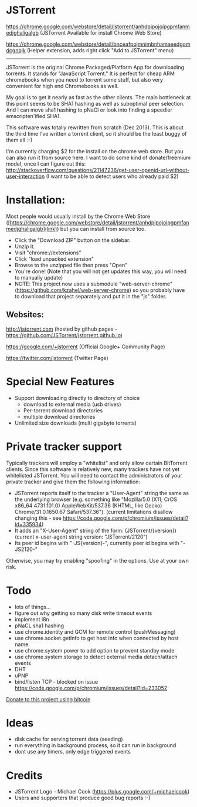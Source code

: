 JSTorrent
=========

https://chrome.google.com/webstore/detail/jstorrent/anhdpjpojoipgpmfanmedjghaligalgb (JSTorrent Available for install Chrome Web Store)

https://chrome.google.com/webstore/detail/bnceafpojmnimbnhamaeedgomdcgnbjk (Helper extension, adds right click "Add to JSTorrent" menu)

---

JSTorrent is the original Chrome Packaged/Platform App for downloading
torrents. It stands for "JavaScript Torrent." It is perfect for cheap
ARM chromebooks when you need to torrent some stuff, but also very
convenient for high end Chromebooks as well.

My goal is to get it nearly as fast as the other clients. The main
bottleneck at this point seems to be SHA1 hashing as well as
suboptimal peer selection. And I can move sha1 hashing to pNaCl or
look into finding a speedier emscripten'ified SHA1.

This software was totally rewritten from scratch (Dec 2013). This is
about the third time I've written a torrent client, so it should be
the least buggy of them all :-)

I'm currently charging $2 for the install on the chrome web store. But you can also run it from source here. I want to do some kind of donate/freemium model, once I can figure out this: http://stackoverflow.com/questions/21147236/get-user-openid-url-without-user-interaction (I want to be able to detect users who already paid $2)

Installation:
====
Most people would usually install by the Chrome Web Store ([https://chrome.google.com/webstore/detail/jstorrent/anhdpjpojoipgpmfanmedjghaligalgb](link)) but you can install from 
source too.
* Click the "Download ZIP" button on the sidebar.
* Unzip it.
* Visit "chrome://extensions"
* Click "load unpacked extension"
* Browse to the unzipped file then press "Open"
* You're done! (Note that you will not get updates this way, you will need to manually update)
* NOTE: This project now uses a submodule "web-server-chrome" (https://github.com/kzahel/web-server-chrome) so you probably have to download that project separately and put it in the "js" folder.

Websites:
----

http://jstorrent.com (hosted by github pages - https://github.com/JSTorrent/jstorrent.github.io)

https://google.com/+jstorrent (Official Google+ Community Page)

https://twitter.com/jstorrent (Twitter Page)


Special New Features
=======

- Support downloading directly to directory of choice
  - download to external media (usb drives)
  - Per-torrent download directories
  - multiple download directories
- Unlimited size downloads (multi gigabyte torrents)

Private tracker support
=======

Typically trackers will employ a "whitelist" and only allow certain
BitTorrent clients. Since this software is relatively new, many
trackers have not yet whitelisted JSTorrent. You will need to contact
the administrators of your private tracker and give them the following
information:

- JSTorrent reports itself to the tracker a "User-Agent" string the same as the underlying browser (e.g. something like "Mozilla/5.0 (X11; CrOS x86_64 4731.101.0) AppleWebKit/537.36 (KHTML, like Gecko) Chrome/31.0.1650.67 Safari/537.36"). (current limitations disallow changing this - see https://code.google.com/p/chromium/issues/detail?id=335934)
- It adds an "X-User-Agent" string of the form: (JSTorrent/{version}) (current x-user-agent string version: "JSTorrent/2120")
- Its peer id begins with "-JS{version}-", currently peer id begins with "-JS2120-"

Otherwise, you may try enabling "spoofing" in the options. Use at your own risk.

Todo
=======
- lots of things...
- figure out why getting so many disk write timeout events
- implement i8n
- pNaCL sha1 hashing
- use chrome.identity and GCM for remote control (pushMessaging)
- use chrome.socket.getInfo to get host info when connected by host name
- use chrome.system.power to add option to prevent standby mode
- use chrome.system.storage to detect external media detach/attach events
- DHT
- uPNP
- bind/listen TCP - blocked on issue https://code.google.com/p/chromium/issues/detail?id=233052

[Donate to this project using bitcoin](https://coinbase.com/checkouts/0d6e86a8aebda055fb5697a5b397ba7d)

Ideas
=======
- disk cache for serving torrent data (seeding)
- run everything in background process, so it can run in background
- dont use any timers, only edge triggered events

Credits
=======
- JSTorrent Logo - Michael Cook (https://plus.google.com/+michaelcook)
- Users and supporters that produce good bug reports :-)
